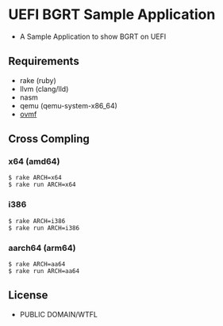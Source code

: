 # UEFI BGRT Sample Application

* A Sample Application to show BGRT on UEFI

## Requirements

* rake (ruby)
* llvm (clang/lld)
* nasm
* qemu (qemu-system-x86_64)
* [ovmf](https://sourceforge.net/projects/edk2/files/OVMF/)

## Cross Compling

### x64 (amd64)

```
$ rake ARCH=x64
$ rake run ARCH=x64
```

### i386

```
$ rake ARCH=i386
$ rake run ARCH=i386
```

### aarch64 (arm64)

```
$ rake ARCH=aa64
$ rake run ARCH=aa64
```

## License

* PUBLIC DOMAIN/WTFL
